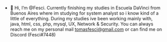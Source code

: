 - 👋 Hi, I’m @Fesci. Currently finishing my studies in Escuela DaVinci from Buenos Aires where im studying for system analyst so i know kind of a little of everything.
During my studies ive been working mainly with, java, html, css, php, mysql, UX, Network & Security.
You can always reach me on my personal mail tomasfesci@gmail.com or can find me on Discord (Fesci#7448)
